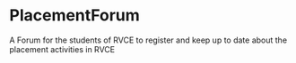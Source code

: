 PlacementForum
==============

A Forum for the students of RVCE to register and keep up to date about the placement activities in RVCE
